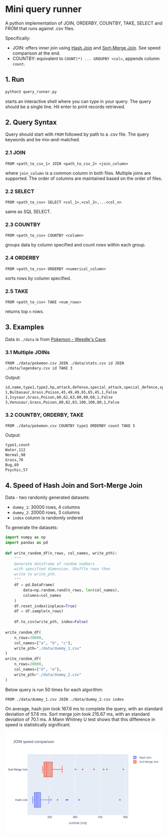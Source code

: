 # Mini query runner

A python implementation of JOIN, ORDERBY, COUNTBY, TAKE, SELECT and FROM that runs against .csv files.

Specifically: 
- JOIN: offers inner join using [Hash Join](https://en.wikipedia.org/wiki/Hash_join#Classic_hash_join) and [Sort-Merge Join](https://www.youtube.com/watch?v=jiWCPJtDE2c). See speed comparison at the end.
- COUNTBY: equivalent to `COUNT(*) ... GROUPBY <col>`, appends column `count`.

## 1. Run

```python
python3 query_runner.py
```
starts an interactive shell where you can type in your query. The query should be a single line. Hit enter to print records retrieved.

## 2. Query Syntax

Query should start with `FROM` followed by path to a .csv file. The query keywords and be mix-and-matched.

### 2.1 JOIN
```
FROM <path_to_csv_1> JOIN <path_to_csv_2> <join_column>
```
where `join_column` is a common column in both files. Multiple joins are supported. The order of columns are maintained based on the order of files.

### 2.2 SELECT
```
FROM <path_to_csv> SELECT <col_1>,<col_2>,...<col_n>
```
same as SQL SELECT.

### 2.3 COUNTBY
```
FROM <path_to_csv> COUNTBY <column>
```
groups data by column specified and count rows within each group.

### 2.4 ORDERBY
```
FROM <path_to_csv> ORDERBY <numerical_column>
```
sorts rows by column specified. 

### 2.5 TAKE

```
FROM <path_to_csv> TAKE <num_rows>
```
returns top `n` rows.

## 3. Examples

Data in `./data` is from [Pokemon - Weedle's Cave](https://www.kaggle.com/terminus7/pokemon-challenge?select=pokemon.csv).


### 3.1 Multiple JOINs
```
FROM ./data/pokemon.csv JOIN ./data/stats.csv id JOIN ./data/legendary.csv id TAKE 3
```
Output:
```
id,name,type1,type2,hp,attack,defense,special_attack,special_defence,speed,generation,is_legendary
1,Bulbasaur,Grass,Poison,45,49,49,65,65,45,1,False
2,Ivysaur,Grass,Poison,60,62,63,80,80,60,1,False
3,Venusaur,Grass,Poison,80,82,83,100,100,80,1,False
```

### 3.2 COUNTBY, ORDERBY, TAKE 
```
FROM ./data/pokemon.csv COUNTBY type1 ORDERBY count TAKE 5
```
Output:
```
type1,count
Water,112
Normal,98
Grass,70
Bug,69
Psychic,57
```


## 4. Speed of Hash Join and Sort-Merge Join

Data - two randomly generated datasets:
- `dummy_1`: 30000 rows, 4 columns
- `dummy_2`: 20000 rows, 3 columns
- `index` column is randomly ordered

To generate the datasets:

```python
import numpy as np
import pandas as pd

def write_random_df(n_rows, col_names, write_pth):
    """
    Generate dataframe of random numbers 
    with specified dimension. Shuffle rows then
    write to write_pth.
    """
    df = pd.DataFrame(
        data=np.random.rand(n_rows, len(col_names),
        columns=col_names
    )
    df.reset_index(inplace=True)
    df = df.sample(n_rows)

    df.to_csv(write_pth, index=False)

write_random_df(
    n_rows=30000,
    col_names=["a", "b", "c"],
    write_pth="./data/dummy_1.csv"
)
write_random_df(
    n_rows=20000,
    col_names=["d", "e"],
    write_pth="./data/dummy_2.csv"
)
```

Below query is run 50 times for each algorithm:
```
FROM ./data/dummy_1.csv JOIN ./data/dummy_2.csv index
```

On average, hash join took 167.6 ms to complete the query, with an standard deviation of 57.6 ms. Sort merge join took 215.67 ms, with an standard deviation of 70.1 ms. A Mann Whitney U test shows that this difference in speed is statistically significant.

![speed_comparison](hash_join_vs_merge_join.png)
